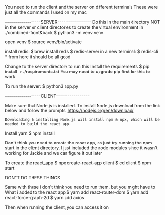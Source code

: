 
You need to run the client and the server on different terminals 
These were just all the commands I used on my mac

------------------SERVER-----------------
Do this in the main directory NOT in the server or client directories
to create the virtual environment in ./combined-front&back
        $ python3 -m venv venv

open venv
        $ source venv/bin/activate

install redis:
        $ brew install redis 
        $ redis-server
        in a new terminal: $ redis-cli
        * from here it should be all good

Change to the server directory to run this
Install the requirements
        $ pip install -r ./requirements.txt 
        You may need to upgrade pip first for this to work

To run the server: 
        $ python3 app.py


------------------CLIENT-----------------

Make sure that Node.js is installed. To install Node.js download from the link below and follow the prompts:
        https://nodejs.org/en/download/ 

    Downloading & installing Node.js will install npm & npx, which will be needed to build the react app.

Install yarn
        $ npm install 

Don't think you need to create the react app, so just try running the npm start in the client directory. I just included the node modules since it wasn't working for Jackie and we can figure it out later

To create the react_app
        $ npx create-react-app client
        $ cd client
        $ npm start


DON"T DO THESE THINGS

Same with these i don't think you need to run them, but you might have to 
What i added to the react app
        $ yarn add react-router-dom
        $ yarn add react-force-graph-2d
        $ yarn add axios

Then when running the client, you can access it on